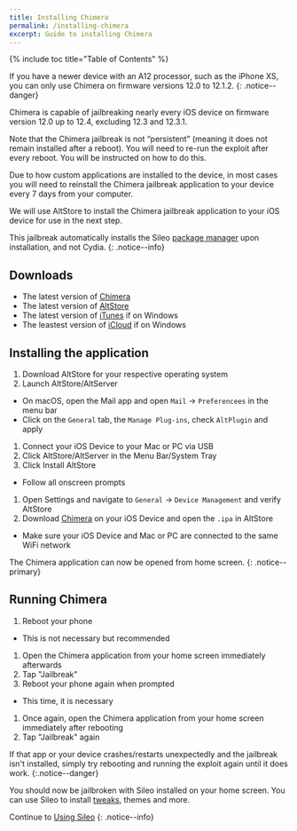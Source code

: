 ```yaml
---
title: Installing Chimera
permalink: /installing-chimera
excerpt: Guide to installing Chimera
---
```


{% include toc title="Table of Contents" %}

If you have a newer device with an A12 processor, such as the iPhone XS, you can only use Chimera on firmware versions 12.0 to 12.1.2.
{: .notice--danger}

Chimera is capable of jailbreaking nearly every iOS device on firmware version 12.0 up to 12.4, excluding 12.3 and 12.3.1.

Note that the Chimera jailbreak is not “persistent” (meaning it does not remain installed after a reboot). You will need to re-run the exploit after every reboot. You will be instructed on how to do this.

Due to how custom applications are installed to the device, in most cases you will need to reinstall the Chimera jailbreak application to your device every 7 days from your computer.

We will use AltStore to install the Chimera jailbreak application to your iOS device for use in the next step.

This jailbreak automatically installs the Sileo [package manager](faq#package-manager) upon installation, and not Cydia.
{: .notice--info}

## Downloads

- The latest version of [Chimera](https://chimera.sh/)
- The latest version of [AltStore](http://altstore.io/)
- The latest version of [iTunes](https://www.apple.com/itunes/download/win32) if on Windows
- The leastest version of [iCloud](https://secure-appldnld.apple.com/windows/061-91601-20200323-974a39d0-41fc-4761-b571-318b7d9205ed/iCloudSetup.exe) if on Windows

## Installing the application

1. Download AltStore for your respective operating system
1. Launch AltStore/AltServer
  - On macOS, open the Mail app and open `Mail` -> `Preferencees` in the menu bar
  - Click on the `General` tab, the `Manage Plug-ins`, check `AltPlugin` and apply
1. Connect your iOS Device to your Mac or PC via USB
1. Click AltStore/AltServer in the Menu Bar/System Tray
1. Click Install AltStore
  - Follow all onscreen prompts
1. Open Settings and navigate to `General` -> `Device Management` and verify AltStore
1. Download [Chimera](https://chimera.sh/) on your iOS Device and open the `.ipa` in AltStore
  - Make sure your iOS Device and Mac or PC are connected to the same WiFi network

The Chimera application can now be opened from home screen.
{: .notice--primary}


## Running Chimera

1. Reboot your phone
  - This is not necessary but recommended
1. Open the Chimera application from your home screen immediately afterwards
1. Tap "Jailbreak"
1. Reboot your phone again when prompted
  - This time, it is necessary
1. Once again, open the Chimera application from your home screen immediately after rebooting
1. Tap "Jailbreak" again

If that app or your device crashes/restarts unexpectedly and the jailbreak isn't installed, simply try rebooting and running the exploit again until it does work.
{:.notice--danger}

You should now be jailbroken with Sileo installed on your home screen. You can use Sileo to install [tweaks](faq#tweaks), themes and more.

Continue to [Using Sileo](using-sileo)
{: .notice--info}
